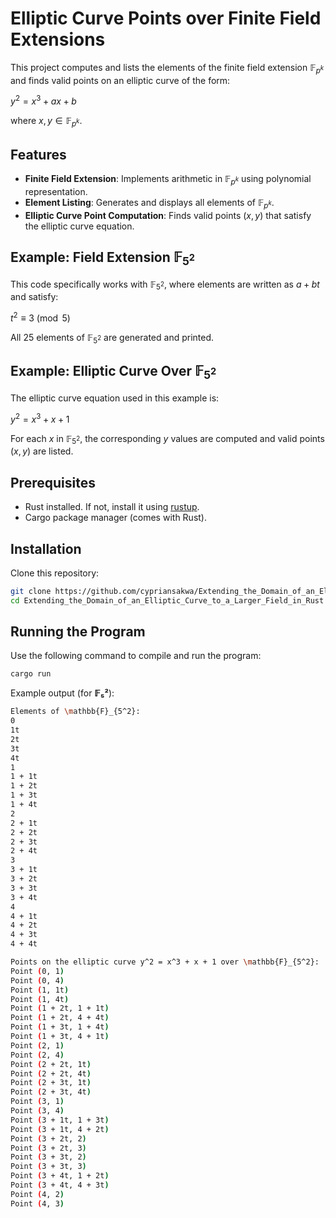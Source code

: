 # Elliptic Curve Points over Finite Field Extensions

This project computes and lists the elements of the finite field extension $\mathbb{F}_{p^k}$ and finds valid points on an elliptic curve of the form:

$y^2 = x^3 + ax + b$

where $x, y \in \mathbb{F}_{p^k}$.

## Features
- **Finite Field Extension**: Implements arithmetic in $\mathbb{F}_{p^k}$ using polynomial representation.
- **Element Listing**: Generates and displays all elements of $\mathbb{F}_{p^k}$.
- **Elliptic Curve Point Computation**: Finds valid points $(x, y)$ that satisfy the elliptic curve equation.

## Example: Field Extension $\mathbb{F}_{5^2}$
This code specifically works with $\mathbb{F}_{5^2}$, where elements are written as $a + bt$ and satisfy:

$t^2 \equiv 3 \pmod{5}$

All 25 elements of $\mathbb{F}_{5^2}$ are generated and printed.

## Example: Elliptic Curve Over $\mathbb{F}_{5^2}$
The elliptic curve equation used in this example is:

$y^2 = x^3 + x + 1$

For each $x$ in $\mathbb{F}_{5^2}$, the corresponding $y$ values are computed and valid points $(x, y)$ are listed.

## Prerequisites

- Rust installed. If not, install it using [rustup](https://rustup.rs/).
- Cargo package manager (comes with Rust).

## Installation

Clone this repository:

```sh
git clone https://github.com/cypriansakwa/Extending_the_Domain_of_an_Elliptic_Curve_to_a_Larger_Field_in_Rust.git
cd Extending_the_Domain_of_an_Elliptic_Curve_to_a_Larger_Field_in_Rust
```

## Running the Program

Use the following command to compile and run the program:

```sh
cargo run
```

Example output (for **𝔽₅²**):

```sh
Elements of \mathbb{F}_{5^2}:
0 
1t
2t
3t
4t
1
1 + 1t
1 + 2t
1 + 3t
1 + 4t
2
2 + 1t
2 + 2t
2 + 3t
2 + 4t
3
3 + 1t
3 + 2t
3 + 3t
3 + 4t
4
4 + 1t
4 + 2t
4 + 3t
4 + 4t

Points on the elliptic curve y^2 = x^3 + x + 1 over \mathbb{F}_{5^2}:
Point (0, 1)
Point (0, 4)
Point (1, 1t)
Point (1, 4t)
Point (1 + 2t, 1 + 1t)
Point (1 + 2t, 4 + 4t)
Point (1 + 3t, 1 + 4t)
Point (1 + 3t, 4 + 1t)
Point (2, 1)
Point (2, 4)
Point (2 + 2t, 1t)
Point (2 + 2t, 4t)
Point (2 + 3t, 1t)
Point (2 + 3t, 4t)
Point (3, 1)
Point (3, 4)
Point (3 + 1t, 1 + 3t)
Point (3 + 1t, 4 + 2t)
Point (3 + 2t, 2)
Point (3 + 2t, 3)
Point (3 + 3t, 2)
Point (3 + 3t, 3)
Point (3 + 4t, 1 + 2t)
Point (3 + 4t, 4 + 3t)
Point (4, 2)
Point (4, 3)
```


